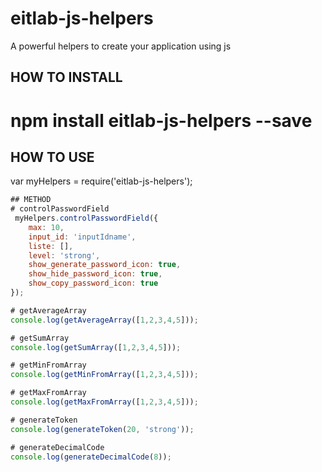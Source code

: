 # eitlab-js-helpers
A powerful helpers to create your application using js
 
## HOW TO INSTALL
# npm install eitlab-js-helpers --save

## HOW TO USE
var myHelpers = require('eitlab-js-helpers');

```javascript 
## METHOD 
# controlPasswordField
 myHelpers.controlPasswordField({
    max: 10,
    input_id: 'inputIdname',
    liste: [],
    level: 'strong',
    show_generate_password_icon: true,
    show_hide_password_icon: true,
    show_copy_password_icon: true
});

# getAverageArray
console.log(getAverageArray([1,2,3,4,5]));

# getSumArray
console.log(getSumArray([1,2,3,4,5]));

# getMinFromArray
console.log(getMinFromArray([1,2,3,4,5]));

# getMaxFromArray
console.log(getMaxFromArray([1,2,3,4,5]));

# generateToken
console.log(generateToken(20, 'strong'));

# generateDecimalCode
console.log(generateDecimalCode(8));


        